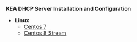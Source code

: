 **KEA DHCP Server Installation and Configuration**

- **Linux**
  - [Centos 7](centos7_installation.md)
  - [Centos 8 Stream](centos8stream_installation.md)
